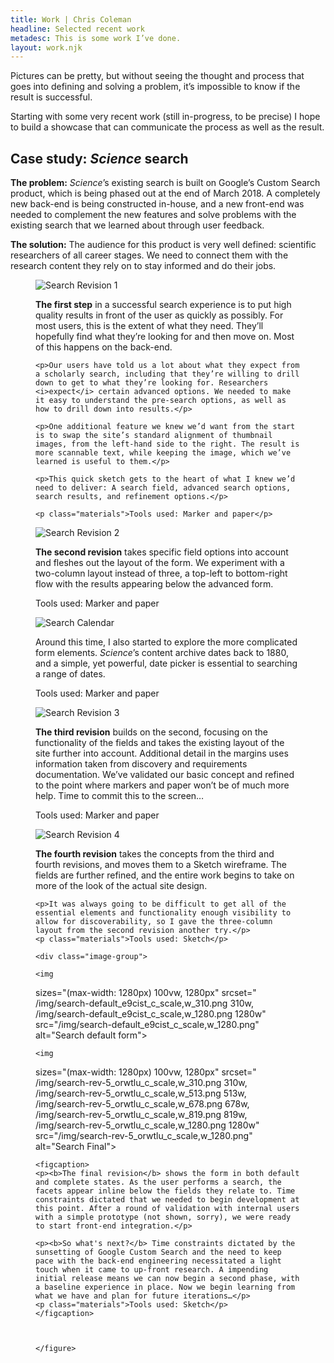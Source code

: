 ```yaml
---
title: Work | Chris Coleman
headline: Selected recent work
metadesc: This is some work I’ve done.
layout: work.njk
---
```


Pictures can be pretty, but without seeing the thought and process that goes into defining and solving a problem, it’s impossible to know if the result is successful.

Starting with some very recent work (still in-progress, to be precise) I hope to build a showcase that can communicate the process as well as the result.

## Case study: *Science* search

**The problem:** *Science*’s existing search is built on Google’s Custom Search product, which is being phased out at the end of March 2018. A completely new back-end is being constructed in-house, and a new front-end was needed to complement the new features and solve problems with the existing search that we learned about through user feedback.


**The solution:** The audience for this product is very well defined: scientific researchers of all career stages. We need to connect them with the research content they rely on to stay informed and do their jobs.

<figure class="figure figure--split">
  <img
  sizes="(max-width: 1380px) 100vw, 1380px"
  srcset="
  /img/search-rev-1_ic7kxi_c_scale,w_310.jpg 310w,
  /img/search-rev-1_ic7kxi_c_scale,w_700.jpg 700w,
  /img/search-rev-1_ic7kxi_c_scale,w_962.jpg 962w,
  /img/search-rev-1_ic7kxi_c_scale,w_1218.jpg 1218w,
  /img/search-rev-1_ic7kxi_c_scale,w_1380.jpg 1380w"
  src="/img/search-rev-1_ic7kxi_c_scale,w_1380.jpg"
  alt="Search Revision 1">

  <figcaption>
    <p><b>The first step</b> in a successful search experience is to put high quality results in front of the user as quickly as possibly. For most users, this is the extent of what they need. They’ll hopefully find what they’re looking for and then move on. Most of this happens on the back-end.</p>

    <p>Our users have told us a lot about what they expect from a scholarly search, including that they’re willing to drill down to get to what they’re looking for. Researchers <i>expect</i> certain advanced options. We needed to make it easy to understand the pre-search options, as well as how to drill down into results.</p>

    <p>One additional feature we knew we’d want from the start is to swap the site’s standard alignment of thumbnail images, from the left-hand side to the right. The result is more scannable text, while keeping the image, which we’ve learned is useful to them.</p>

    <p>This quick sketch gets to the heart of what I knew we’d need to deliver: A search field, advanced search options, search results, and refinement options.</p>

    <p class="materials">Tools used: Marker and paper</p>
  </figcaption>
</figure>


<figure class="figure figure--split">
  <img
  sizes="(max-width: 1380px) 100vw, 1380px"
  srcset="
  /img/search-rev-2_qiivuu_c_scale,w_310.jpg 310w,
  /img/search-rev-2_qiivuu_c_scale,w_685.jpg 685w,
  /img/search-rev-2_qiivuu_c_scale,w_950.jpg 950w,
  /img/search-rev-2_qiivuu_c_scale,w_1210.jpg 1210w,
  /img/search-rev-2_qiivuu_c_scale,w_1380.jpg 1380w"
  src="/img/search-rev-2_qiivuu_c_scale,w_1380.jpg"
  alt="Search Revision 2">

  <figcaption>
    <p><b>The second revision</b> takes specific field options into account and fleshes out the layout of the form. We experiment with a two-column layout instead of three, a top-left to bottom-right flow with the results appearing below the advanced form.</p>
    <p class="materials">Tools used: Marker and paper</p>
  </figcaption>
</figure>


<figure class="figure">
  <img
  sizes="(max-width: 1380px) 100vw, 1380px"
  srcset="
  /img/search-calendar_imldcp_c_scale,w_310.jpg 310w,
  /img/search-calendar_imldcp_c_scale,w_689.jpg 689w,
  /img/search-calendar_imldcp_c_scale,w_951.jpg 951w,
  /img/search-calendar_imldcp_c_scale,w_1222.jpg 1222w,
  /img/search-calendar_imldcp_c_scale,w_1380.jpg 1380w"
  src="/img/search-calendar_imldcp_c_scale,w_1380.jpg"
  alt="Search Calendar">

  <figcaption>
    <p>Around this time, I also started to explore the more complicated form elements. <i>Science</i>’s content archive dates back to 1880, and a simple, yet powerful, date picker is essential to searching a range of dates. </p>
    <p class="materials">Tools used: Marker and paper</p>
  </figcaption>
</figure>


<figure class="figure">
  <img
  sizes="(max-width: 1380px) 100vw, 1380px"
  srcset="
  /img/search-rev-3_fe6kxy_c_scale,w_310.jpg 310w,
  /img/search-rev-3_fe6kxy_c_scale,w_687.jpg 687w,
  /img/search-rev-3_fe6kxy_c_scale,w_951.jpg 951w,
  /img/search-rev-3_fe6kxy_c_scale,w_1215.jpg 1215w,
  /img/search-rev-3_fe6kxy_c_scale,w_1380.jpg 1380w"
  src="/img/search-rev-3_fe6kxy_c_scale,w_1380.jpg"
  alt="Search Revision 3">

  <figcaption>
    <p><b>The third revision</b> builds on the second, focusing on the functionality of the fields and takes the existing layout of the site further into account. Additional detail in the margins uses information taken from discovery and requirements documentation. We’ve validated our basic concept and refined to the point where markers and paper won’t be of much more help. Time to commit this to the screen…</p>
    <p class="materials">Tools used: Marker and paper</p>
  </figcaption>
</figure>


<figure class="figure figure--split">
  <img
  sizes="(max-width: 1280px) 100vw, 1280px"
  srcset="
  /img/search-rev-4_am9mnr_c_scale,w_310.png 310w,
  /img/search-rev-4_am9mnr_c_scale,w_516.png 516w,
  /img/search-rev-4_am9mnr_c_scale,w_682.png 682w,
  /img/search-rev-4_am9mnr_c_scale,w_825.png 825w,
  /img/search-rev-4_am9mnr_c_scale,w_1280.png 1280w"
  src="/img/search-rev-4_am9mnr_c_scale,w_1280.png"
  alt="Search Revision 4">

  <figcaption>
    <p><b>The fourth revision</b> takes the concepts from the third and fourth revisions, and moves them to a Sketch wireframe. The fields are further refined, and the entire work begins to take on more of the look of the actual site design.</p>

    <p>It was always going to be difficult to get all of the essential elements and functionality enough visibility to allow for discoverability, so I gave the three-column layout from the second revision another try.</p>
    <p class="materials">Tools used: Sketch</p>
  </figcaption>
</figure>





  <figure class="figure">

    <div class="image-group">

    <img
  sizes="(max-width: 1280px) 100vw, 1280px"
  srcset="
  /img/search-default_e9cist_c_scale,w_310.png 310w,
  /img/search-default_e9cist_c_scale,w_1280.png 1280w"
  src="/img/search-default_e9cist_c_scale,w_1280.png"
  alt="Search default form">


    <img
  sizes="(max-width: 1280px) 100vw, 1280px"
  srcset="
  /img/search-rev-5_orwtlu_c_scale,w_310.png 310w,
  /img/search-rev-5_orwtlu_c_scale,w_513.png 513w,
  /img/search-rev-5_orwtlu_c_scale,w_678.png 678w,
  /img/search-rev-5_orwtlu_c_scale,w_819.png 819w,
  /img/search-rev-5_orwtlu_c_scale,w_1280.png 1280w"
  src="/img/search-rev-5_orwtlu_c_scale,w_1280.png"
  alt="Search Final">
    </div>

    <figcaption>
    <p><b>The final revision</b> shows the form in both default and complete states. As the user performs a search, the facets appear inline below the fields they relate to. Time constraints dictated that we needed to begin development at this point. After a round of validation with internal users with a simple prototype (not shown, sorry), we were ready to start front-end integration.</p>

    <p><b>So what's next?</b> Time constraints dictated by the sunsetting of Google Custom Search and the need to keep pace with the back-end engineering necessitated a light touch when it came to up-front research. A impending initial release means we can now begin a second phase, with a baseline experience in place. Now we begin learning from what we have and plan for future iterations…</p>
    <p class="materials">Tools used: Sketch</p>
    </figcaption>



    </figure>
